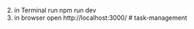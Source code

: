 
2. in Terminal run npm run dev
3. in browser open http://localhost:3000/
#   t a s k - m a n a g e m e n t 
 
 
